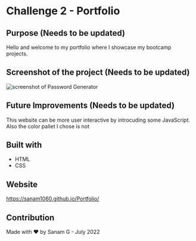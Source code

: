 # Challenge 2 - Portfolio

## Purpose (Needs to be updated)
Hello and welcome to my portfolio where I showcase my bootcamp projects. 

## Screenshot of the project (Needs to be updated)
![screenshot of Password Generator](./assets/images/Password-generator.png)

## Future Improvements (Needs to be updated)
This website can be more user interactive by introcuding some JavaScript. Also the color pallet I chose is not 

## Built with
* HTML
* CSS

## Website
https://sanam1060.github.io/Portfolio/

## Contribution
Made with ❤️ by Sanam G - July 2022
